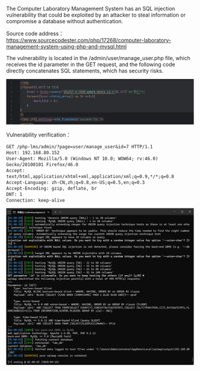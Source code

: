 

The Computer Laboratory Management System has an SQL injection vulnerability that could be exploited by an attacker to steal information or compromise a database without authentication.





Source code address：https://www.sourcecodester.com/php/17268/computer-laboratory-management-system-using-php-and-mysql.html



The vulnerability is located in the /admin/user/manage_user.php file, which receives the id parameter in the GET request, and the following code directly concatenates SQL statements, which has security risks.

![image-20250315010247504](images/image-20250315010247504.png)

Vulnerability verification：

```
GET /php-lms/admin/?page=user/manage_user&id=7 HTTP/1.1
Host: 192.168.80.152
User-Agent: Mozilla/5.0 (Windows NT 10.0; WOW64; rv:46.0) Gecko/20100101 Firefox/46.0
Accept: text/html,application/xhtml+xml,application/xml;q=0.9,*/*;q=0.8
Accept-Language: zh-CN,zh;q=0.8,en-US;q=0.5,en;q=0.3
Accept-Encoding: gzip, deflate, br
DNT: 1
Connection: keep-alive

```

![image-20250315010328415](images/image-20250315010328415.png)




































